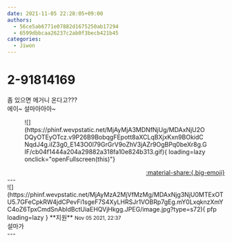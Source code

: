 ```yaml
---
date: 2021-11-05 22:28:05+09:00
authors:
  - 56ce5ab6771e07882d1675250ab17294
  - 6599dbbcaa26237c2ab0f3becb421b45
categories:
  - Jiwon
---
```


# 2-91814169

<div class="post-container" markdown="1">
<div class="content-container md-sidebar__scrollwrap" markdown="1">

좀 있으면 메거니 온다고???<br>에이~ 설마아아아~
<figure markdown="1">
![](https://phinf.wevpstatic.net/MjAyMjA3MDNfNjUg/MDAxNjU2ODQyOTEyOTcz.v9P26B9BobqgFEpott8aXCLqBXjxKxn9BOkidCNqdJ4g.iIZ3g0_E143O0l79GrGrV9oZhV3jAZr9OgBPq0beXr8g.GIF/cb04f1444a204a29882a318fa10e824b313.gif){ loading=lazy onclick="openFullscreen(this)"}
</figure>


</div>
</div>

<div style="text-align: right;" markdown="1">
<a href="https://weverse.io/fromis9/fanpost/2-91814169" style="text-align: right;">:material-share:{.big-emoji}</a>
</div>
---

<div class="comments-container md-sidebar__scrollwrap" markdown="1">
<div class="comment" markdown="1">
<div class='id-container' markdown="1">
![](https://phinf.wevpstatic.net/MjAyMzA2MjVfMzMg/MDAxNjg3NjU0MTExOTU5.7GFeCpkRW4jdCPevFi1sgeF7S4XyLHRSJr1VOBRp7gEg.mY0LxqknzXmYC4oZ6TpxCmdSnAbldBctUiaEHQVjHkgg.JPEG/image.jpg?type=s72){ pfp loading=lazy }
**<span class="artist">지원</span>** <small>Nov 05 2021, 22:37</small><br>
</div>
<div class='comment-body' markdown="1">
설마가
</div>
</div>
</div>
---
